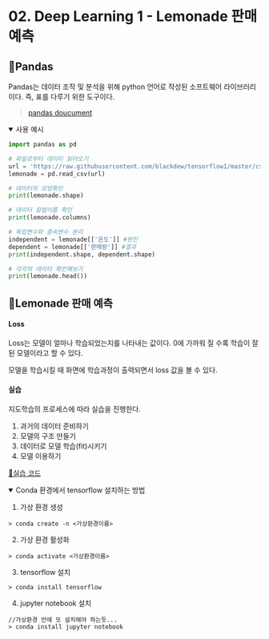 # 02. Deep Learning 1 - Lemonade 판매 예측

## 🍞Pandas

Pandas는 데이터 조작 및 분석을 위해 python 언어로 작성된 소프트웨어 라이브러리이다. 즉, 표를 다루기 위한 도구이다.

> [pandas doucument](https://pandas.pydata.org/docs/)

<details open>
<summary>사용 예시</summary>

```python
import pandas as pd

# 파일로부터 데이터 읽어오기
url = 'https://raw.githubusercontent.com/blackdew/tensorflow1/master/csv/lemonade.csv'
lemonade = pd.read_csv(url)

# 데이터의 모양확인
print(lemonade.shape)

# 데이터 칼럼이름 확인
print(lemonade.columns)

# 독립변수와 종속변수 분리
independent = lemonade[['온도']] #원인
dependent = lemonade[['판매량']] #결과
print(independent.shape, dependent.shape)

# 각각의 데이터 확인해보기
print(lemonade.head())
```

</details>

## 🍞Lemonade 판매 예측

#### Loss

Loss는 모델이 얼마나 학습되었는지를 나타내는 값이다. 0에 가까워 질 수록 학습이 잘 된 모델이라고 할 수 있다.

모델을 학습시킬 때 화면에 학습과정이 출력되면서 loss 값을 볼 수 있다.

#### 실습

지도학습의 프로세스에 따라 실습을 진행한다.

1. 과거의 데이터 준비하기
2. 모델의 구조 만들기
3. 데이터로 모델 학습(fit)시키기
4. 모델 이용하기

[📝실습 코드](./code/lemonade.ipynb)

<details open>
<summary>
Conda 환경에서 tensorflow 설치하는 방법</summary>

1. 가상 환경 생성

```
> conda create -n <가상환경이름>
```

2. 가상 환경 활성화

```
> conda activate <가상환경이름>
```

3. tensorflow 설치

```
> conda install tensorflow
```

4. jupyter notebook 설치

```
//가상환경 안에 또 설치해야 하는듯...
> conda install jupyter notebook
```

</details>
